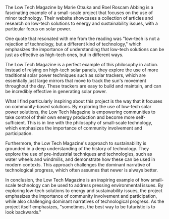 The Low Tech Magazine by Marie Otsuka and Roel Roscam Abbing is a fascinating example of a small-scale project that focuses on the use of minor technology. Their website showcases a collection of articles and research on low-tech solutions to energy and sustainability issues, with a particular focus on solar power.

One quote that resonated with me from the reading was "low-tech is not a rejection of technology, but a different kind of technology," which emphasizes the importance of understanding that low-tech solutions can be just as effective as high-tech ones, but in different ways.

The Low Tech Magazine is a perfect example of this philosophy in action. Instead of relying on high-tech solar panels, they explore the use of more traditional solar power techniques such as solar trackers, which are essentially just large mirrors that move to track the sun's movement throughout the day. These trackers are easy to build and maintain, and can be incredibly effective in generating solar power.

What I find particularly inspiring about this project is the way that it focuses on community-based solutions. By exploring the use of low-tech solar power solutions, the Low Tech Magazine is empowering communities to take control of their own energy production and become more self-sufficient. This is in line with the philosophy of small-scale technology, which emphasizes the importance of community involvement and participation.

Furthermore, the Low Tech Magazine's approach to sustainability is grounded in a deep understanding of the history of technology. They explore the use of pre-industrial techniques and technologies, such as water wheels and windmills, and demonstrate how these can be used in modern contexts. This approach challenges the dominant narrative of technological progress, which often assumes that newer is always better.

In conclusion, the Low Tech Magazine is an inspiring example of how small-scale technology can be used to address pressing environmental issues. By exploring low-tech solutions to energy and sustainability issues, the project emphasizes the importance of community involvement and participation, while also challenging dominant narratives of technological progress. As the project itself emphasizes, "sometimes, the best way to be futuristic is to look backwards."
